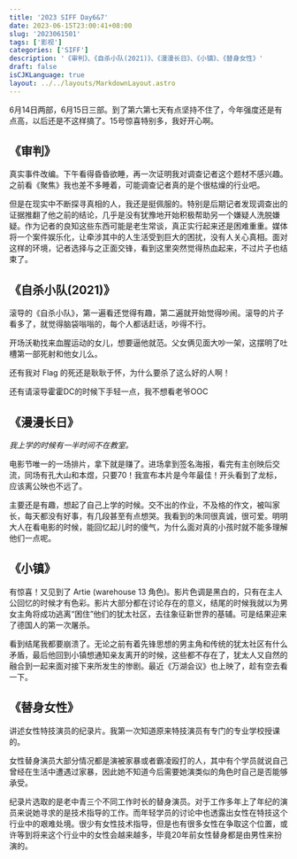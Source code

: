 ```yaml
---
title: '2023 SIFF Day6&7'
date: 2023-06-15T23:00:41+08:00
slug: '2023061501'
tags: ['影视']
categories: ['SIFF']
description: '《审判》、《自杀小队(2021)》、《漫漫长日》、《小镇》、《替身女性》'
draft: false
isCJKLanguage: true
layout: ../../layouts/MarkdownLayout.astro
---
```

6月14日两部，6月15日三部。到了第六第七天有点坚持不住了，今年强度还是有点高，以后还是不这样搞了。15号惊喜特别多，我好开心啊。

## 《审判》

真实事件改编。下午看得昏昏欲睡，再一次证明我对调查记者这个题材不感兴趣。之前看《聚焦》我也差不多睡着，可能调查记者真的是个很枯燥的行业吧。

但是在现实中不断探寻真相的人，我还是挺佩服的。特别是后期记者发现调查出的证据推翻了他之前的结论，几乎是没有犹豫地开始积极帮助另一个嫌疑人洗脱嫌疑。作为记者的良知这些东西可能是老生常谈，真正实行起来还是困难重重。媒体将一个案件娱乐化，让牵涉其中的人生活受到巨大的困扰，没有人关心真相。面对这样的环境，记者选择与之正面交锋，看到这里突然觉得热血起来，不过片子也结束了。

## 《自杀小队(2021)》

滚导的《自杀小队》，第一遍看还觉得有趣，第二遍就开始觉得吵闹。滚导的片子看多了，就觉得脑袋嗡嗡的，每个人都话赶话，吵得不行。

开场沃勒找来血腥运动的女儿，想要逼他就范。父女俩见面大吵一架，这摆明了吐槽第一部死射和他女儿么。

还有我对 Flag 的死还是耿耿于怀，为什么要杀了这么好的人啊！

还有请滚导霍霍DC的时候下手轻一点，我不想看老爷OOC

## 《漫漫长日》

*我上学的时候有一半时间不在教室。*

电影节唯一的一场排片，拿下就是赚了。进场拿到签名海报，看完有主创映后交流，同场有孔大山和本煜，只要70！我宣布本片是今年最佳！开头看到了龙标，应该离公映也不远了。

主要还是有趣，想起了自己上学的时候。交不出的作业，不及格的作文，被叫家长，每天都没有好事，有几段甚至有点想哭。我看到的朱同很真诚，很可爱。明明大人在看电影的时候，能回忆起儿时的傻气，为什么面对真的小孩时就不能多理解他们一点呢。

## 《小镇》

有惊喜！又见到了 Artie (warehouse 13 角色)。影片色调是黑白的，只有在主人公回忆的时候才有色彩。影片大部分都在讨论存在的意义，结尾的时候我就以为男女主角将成功逃离“困住”他们的犹太社区，去往象征新世界的基辅。可是结果迎来了德国人的第一次屠杀。

看到结尾我都要崩溃了。无论之前有着先锋思想的男主角和传统的犹太社区有什么矛盾，最后他回到小镇想通知亲友离开的时候，这些都不存在了，犹太人又自然的融合到一起来面对接下来所发生的惨剧。最近《万湖会议》也上映了，趁有空去看一下。

## 《替身女性》

讲述女性特技演员的纪录片。我第一次知道原来特技演员有专门的专业学校授课的。

女性替身演员大部分情况都是演被家暴或者霸凌殴打的人，其中有个学员就说自己曾经在生活中遭遇过家暴，因此她不知道今后需要她演类似的角色时自己是否能够承受。

纪录片选取的是老中青三个不同工作时长的替身演员。对于工作多年上了年纪的演员来说她寻求的是技术指导的工作。而年轻学员的讨论中也透露出女性在特技这个行业中的艰难处境。很少有女性技术指导，但是也有很多女性在争取这个位置，或许等到将来这个行业中的女性会越来越多，毕竟20年前女性替身都是由男性来扮演的。
